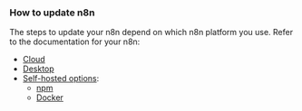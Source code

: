 ### How to update n8n

The steps to update your n8n depend on which n8n platform you use. Refer to the documentation for your n8n:

* [Cloud](/choose-n8n/cloud/)
* [Desktop](/choose-n8n/desktop/)
* [Self-hosted options](/hosting/installation/):
  * [npm](/hosting/installation/npm/)
  * [Docker](/hosting/installation/docker/)
